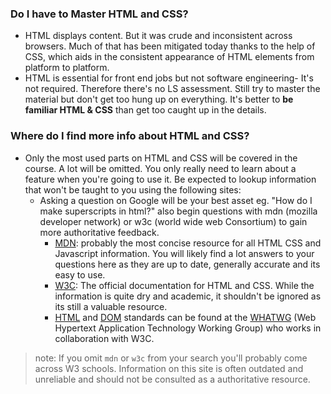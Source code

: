 ### Do I have to Master HTML and CSS?

- HTML displays content. But it was crude and inconsistent across browsers. Much of that has been mitigated today thanks to the help of CSS, which aids in the consistent appearance of HTML elements from platform to platform.
- HTML is essential for front end jobs but not software engineering- It's not required. Therefore there's no LS assessment. Still try to master the material but don't get too hung up on everything. It's better to **be familiar HTML & CSS** than get too caught up in the details.

### Where do I find more info about HTML and CSS?

- Only the most used parts on HTML and CSS will be covered in the course. A lot will be omitted. You only really need to learn about a feature when you're going to use it. Be expected to lookup information that won't be taught to you using the following sites:
  - Asking a question on Google will be your best asset eg. "How do I make superscripts in html?"  also begin questions with mdn (mozilla developer network) or w3c (world wide web Consortium) to gain more authoritative feedback. 
    - [MDN](https://developer.mozilla.org/): probably the most concise resource for all HTML CSS and Javascript information. You will likely find a lot answers to your questions here as they are up to date, generally accurate and its easy to use.
    - [W3C](http://www.w3.org/): The official documentation for HTML and CSS. While the information is quite dry and academic, it shouldn't be ignored as its still a valuable resource. 
    - [HTML](https://html.spec.whatwg.org/multipage/) and [DOM](https://dom.spec.whatwg.org/) standards can be found at the [WHATWG](https://whatwg.org/) (Web Hypertext Application Technology Working Group) who works in collaboration with W3C.  

>note: If you omit `mdn` or `w3c` from your search you'll probably come across W3 schools. Information on this site is often outdated and unreliable and should not be consulted as a authoritative resource.

